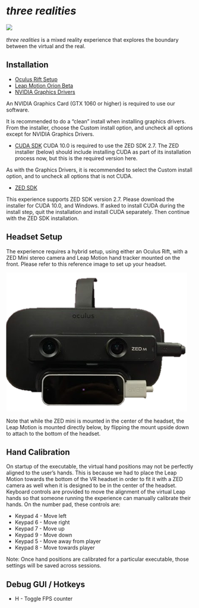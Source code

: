# _three realities_

![](/img/stretchy-hand.gif)

_three realities_ is a mixed reality experience that explores the boundary between the virtual and the real.

## Installation

- [Oculus Rift Setup](https://www.oculus.com/setup/)
- [Leap Motion Orion Beta](https://developer.leapmotion.com/get-started/)
- [NVIDIA Graphics Drivers](https://www.nvidia.com/Download/Find.aspx?lang=en-us)

An NVIDIA Graphics Card (GTX 1060 or higher) is required to use our software.

It is recommended to do a “clean” install when installing graphics drivers. From the installer, choose the Custom install option, and uncheck all options except for NVIDIA Graphics Drivers.

- [CUDA SDK](https://developer.nvidia.com/cuda-10.0-download-archive)
CUDA 10.0 is required to use the ZED SDK 2.7. The ZED installer (below) should include installing CUDA as part of its installation process now, but this is the required version here.

As with the Graphics Drivers, it is recommended to select the Custom install option, and to uncheck all options that is not CUDA.

- [ZED SDK](https://www.stereolabs.com/developers/release/2.7/#sdkdownloads_anchor)

This experience supports ZED SDK version 2.7. Please download the installer for CUDA 10.0, and Windows.
If asked to install CUDA during the install step, quit the installation and install CUDA separately. Then continue with the ZED SDK installation.

## Headset Setup

The experience requires a hybrid setup, using either an Oculus Rift, with a ZED Mini stereo camera and Leap Motion hand tracker mounted on the front. Please refer to this reference image to set up your headset.

![](/img/oculus-zed-leap.png)

Note that while the ZED mini is mounted in the center of the headset, the Leap Motion is mounted directly below, by flipping the mount upside down to attach to the bottom of the headset.

## Hand Calibration

On startup of the executable, the virtual hand positions may not be perfectly aligned to the user’s hands. This is because we had to place the Leap Motion towards the bottom of the VR headset in order to fit it with a ZED camera as well when it is designed to be in the center of the headset. Keyboard controls are provided to move the alignment of the virtual Leap hands so that someone running the experience can manually calibrate their hands. On the number pad, these controls are:

- Keypad 4 - Move left
- Keypad 6 - Move right
- Keypad 7 - Move up
- Keypad 9 - Move down
- Keypad 5 - Move away from player
- Keypad 8 - Move towards player

Note: Once hand positions are calibrated for a particular executable, those settings will be saved across sessions.

## Debug GUI / Hotkeys

- H - Toggle FPS counter
